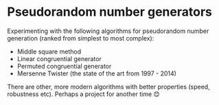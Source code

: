 # Pseudorandom number generators

Experimenting with the following algorithms for pseudorandom number generation (ranked from simplest to most complex):

- Middle square method
- Linear congruential generator
- Permuted congruential generator
- Mersenne Twister (the state of the art from 1997 - 2014)

There are other, more modern algorithms with better properties (speed, robustness etc). Perhaps a project for another time 😊

